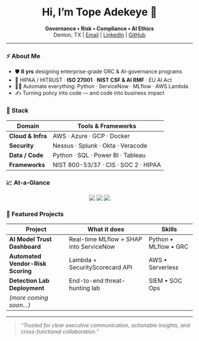 <h1 align="center">Hi, I’m Tope Adekeye 👋</h1>

<p align="center">
  <b>Governance • Risk • Compliance • AI Ethics</b><br>
  Denton, TX&nbsp;|&nbsp;<a href="mailto:adekeyetopeaiexpert@gmail.com">Email</a>&nbsp;|&nbsp;<a href="https://www.linkedin.com/in/temitope-adekeye-001a04359/">LinkedIn</a>&nbsp;|&nbsp;<a href="https://github.com/Tope-Adekeye">GitHub</a>
</p>

---

### ⚡  About Me
- 🛡️ **8 yrs** designing enterprise-grade GRC & AI-governance programs  
- 🏥 HIPAA / HITRUST · **ISO 27001** · **NIST CSF & AI RMF** · EU AI Act  
- 🧑‍💻 Automate everything: Python · ServiceNow · MLflow · AWS Lambda  
- ✍️ Turning policy into code — and code into business impact  

### 🔧  Stack
| Domain | Tools & Frameworks |
|--------|--------------------|
| **Cloud & Infra** | AWS · Azure · GCP · Docker |
| **Security** | Nessus · Splunk · Okta · Veracode |
| **Data / Code** | Python · SQL · Power BI · Tableau |
| **Frameworks** | NIST 800-53/37 · CIS · SOC 2 · HIPAA |

### 📈  At-a-Glance
<p align="center">
  <img src="https://github-readme-stats.vercel.app/api?username=Tope-Adekeye&show_icons=true" />
  <img src="https://github-readme-streak-stats.herokuapp.com/?user=Tope-Adekeye" />
  <img src="https://visitor-badge.laobi.icu/badge?page_id=Tope-Adekeye.Tope-Adekeye" />
</p>

### 🚀  Featured Projects
| Project | What it does | Skills |
|---------|--------------|--------|
| **AI Model Trust Dashboard** | Real-time MLflow + SHAP into ServiceNow | Python • MLflow • GRC |
| **Automated Vendor-Risk Scoring** | Lambda + SecurityScorecard API | AWS • Serverless |
| **Detection Lab Deployment** | End-to-end threat-hunting lab | SIEM • SOC Ops |
| _(more coming soon…)_ |

---

> *“Trusted for clear executive communication, actionable insights, and cross-functional collaboration.”*
